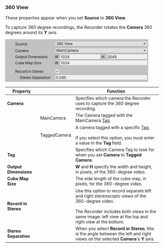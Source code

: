 <a name="360View"></a>
### 360 View

These properties appear when you set **Source** to **360 View**.

To capture 360 degree recordings, the Recorder rotates the **Camera** 360 degrees around its **Y** axis.

![](Images/CaptureOptions360View.png)

|Property||Function|
|-|-|-|
| **Camera** || Specifies which camera the Recorder uses to capture the 360 degree recording. |
|   | MainCamera   | The Camera tagged with the MainCamera [Tag](https://docs.unity3d.com/Manual/Tags.html). |
|   | TaggedCamera  | A camera tagged with a specific  [Tag](https://docs.unity3d.com/Manual/Tags.html).<br/><br/>If you select this option, you must enter a value in the **Tag** field. |
|**Tag**   |   | Specifies which Camera Tag to look for when you set **Camera** to **Tagged Camera**.|
| **Output Dimensions** || **W** and **H** specify the width and height, in pixels, of the 360-degree video. |
| **Cube Map Size** || The side length of the cube map, in pixels, for the 360-degree video. |
| **Record in Stereo** || Use this option to record separate left and right stereoscopic views of the 360-degree video.<br/><br/>The Recorder includes both views in the same image: left view at the top and right view at the bottom. |
| **Stereo Separation** || When you select **Record in Stereo**, this is the angle between the left and right views on the selected **Camera**'s **Y** axis. |
